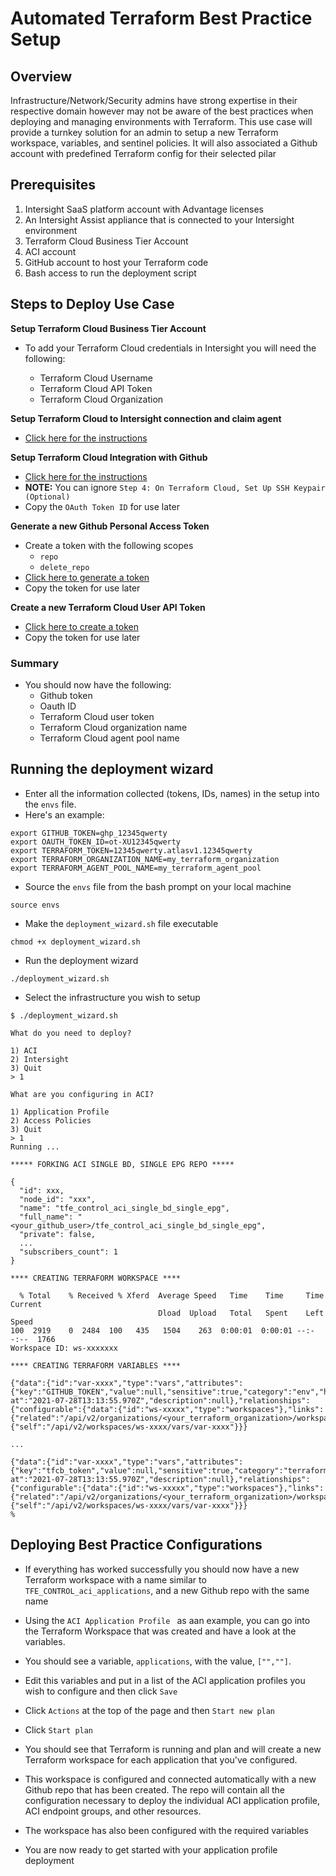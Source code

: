 # Automated Terraform Best Practice Setup
## Overview

Infrastructure/Network/Security admins have strong expertise in their respective domain however may not be aware of the best practices when deploying and managing environments with Terraform. This use case will provide a turnkey solution for an admin to setup a new Terraform workspace, variables, and sentinel policies. It will also associated a Github account with predefined Terraform config for their selected pilar

## Prerequisites
1.	Intersight SaaS platform account with Advantage licenses
2.	An Intersight Assist appliance that is connected to your Intersight environment
3.	Terraform Cloud Business Tier Account
4.	ACI account 
5.	GitHub account to host your Terraform code
6.	Bash access to run the deployment script


## Steps to Deploy Use Case

**Setup Terraform Cloud Business Tier Account**

- To add your Terraform Cloud credentials in Intersight you will need the following:

  - Terraform Cloud Username
  - Terraform Cloud API Token
  - Terraform Cloud Organization

**Setup Terraform Cloud to Intersight connection and claim agent**
- [Click here for the instructions](https://cdn.intersight.com/components/an-hulk/1.0.9-771/docs/cloud/data/resources/terraform-service/en/Cisco_IST_Getting_Started_Guide.pdf)

**Setup Terraform Cloud Integration with Github**
- [Click here for the instructions](https://www.terraform.io/docs/cloud/vcs/github.html)
- **NOTE:** You can ignore `Step 4: On Terraform Cloud, Set Up SSH Keypair (Optional)`
- Copy the `OAuth Token ID` for use later

**Generate a new Github Personal Access Token**
- Create a token with the following scopes
  - `repo`
  - `delete_repo`
- [Click here to generate a token](https://github.com/settings/tokens)
- Copy the token for use later

**Create a new Terraform Cloud User API Token**
- [Click here to create a token](https://app.terraform.io/app/settings/tokens)
- Copy the token for use later

### Summary
- You should now have the following:
  - Github token
  - Oauth ID
  - Terraform Cloud user token
  - Terraform Cloud organization name
  - Terraform Cloud agent pool name

## Running the deployment wizard
- Enter all the information collected (tokens, IDs, names) in the setup into the `envs` file.
- Here's an example:
```
export GITHUB_TOKEN=ghp_12345qwerty
export OAUTH_TOKEN_ID=ot-XU12345qwerty
export TERRAFORM_TOKEN=12345qwerty.atlasv1.12345qwerty
export TERRAFORM_ORGANIZATION_NAME=my_terraform_organization
export TERRAFORM_AGENT_POOL_NAME=my_terraform_agent_pool
```
- Source the `envs` file from the bash prompt on your local machine

`source envs`

- Make the `deployment_wizard.sh` file executable

`chmod +x deployment_wizard.sh`

- Run the deployment wizard

`./deployment_wizard.sh`

- Select the infrastructure you wish to setup

```
$ ./deployment_wizard.sh

What do you need to deploy?

1) ACI
2) Intersight
3) Quit
> 1

What are you configuring in ACI?

1) Application Profile
2) Access Policies
3) Quit
> 1
Running ...

***** FORKING ACI SINGLE BD, SINGLE EPG REPO *****

{
  "id": xxx,
  "node_id": "xxx",
  "name": "tfe_control_aci_single_bd_single_epg",
  "full_name": "<your_github_user>/tfe_control_aci_single_bd_single_epg",
  "private": false,
  ...
  "subscribers_count": 1
}

**** CREATING TERRAFORM WORKSPACE ****

  % Total    % Received % Xferd  Average Speed   Time    Time     Time  Current
                                 Dload  Upload   Total   Spent    Left  Speed
100  2919    0  2484  100   435   1504    263  0:00:01  0:00:01 --:--:--  1766
Workspace ID: ws-xxxxxxx

**** CREATING TERRAFORM VARIABLES ****

{"data":{"id":"var-xxxx","type":"vars","attributes":{"key":"GITHUB_TOKEN","value":null,"sensitive":true,"category":"env","hcl":false,"created-at":"2021-07-28T13:13:55.970Z","description":null},"relationships":{"configurable":{"data":{"id":"ws-xxxxx","type":"workspaces"},"links":{"related":"/api/v2/organizations/<your_terraform_organization>/workspaces/TFE_CONTROL_aci_applications"}}},"links":{"self":"/api/v2/workspaces/ws-xxxx/vars/var-xxxx"}}}

...

{"data":{"id":"var-xxxx","type":"vars","attributes":{"key":"tfcb_token","value":null,"sensitive":true,"category":"terraform","hcl":false,"created-at":"2021-07-28T13:13:55.970Z","description":null},"relationships":{"configurable":{"data":{"id":"ws-xxxxx","type":"workspaces"},"links":{"related":"/api/v2/organizations/<your_terraform_organization>/workspaces/TFE_CONTROL_aci_applications"}}},"links":{"self":"/api/v2/workspaces/ws-xxxx/vars/var-xxxx"}}}
%  
```

## Deploying Best Practice Configurations

- If everything has worked successfully you should now have a new Terraform workspace with a name similar to `TFE_CONTROL_aci_applications`, and a new Github repo with the same name

- Using the `ACI Application Profile ` as aan example, you can go into the Terraform Workspace that was created and have a look at the variables. 

- You should see a variable, `applications`, with the value, `["",""]`. 
- Edit this variables and put in a list of the ACI application profiles you wish to configure and then click `Save`
- Click `Actions` at the top of the page and then `Start new plan`
- Click `Start plan`

- You should see that Terraform is running and plan and will create a new Terraform workspace for each application that you've configured.
- This workspace is configured and connected automatically with a new Github repo that has been created. The repo will contain all the configuration necessary to deploy the individual ACI application profile, ACI endpoint groups, and other resources.
- The workspace has also been configured with the required variables
- You are now ready to get started with your application profile deployment
